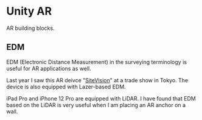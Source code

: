 # Unity AR

AR building blocks.

## EDM

EDM (Electronic Distance Measurement) in the surveying terminology is useful for AR applications as well.

Last year I saw this AR deivce "[SiteVision](https://sitevision.trimble.com)" at a trade show in Tokyo. The device is also equipped with Lazer-based EDM.

iPad Pro and iPhone 12 Pro are equipped with LiDAR. I have found that EDM based on the LiDAR is very useful when I am placing an AR anchor on a wall.

